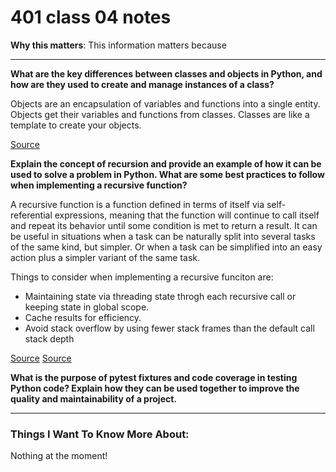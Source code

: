 # 401 class 04 notes

**Why this matters**: This information matters because 

------------------------------------


**What are the key differences between classes and objects in Python, and how are they used to create and manage instances of a class?**

Objects are an encapsulation of variables and functions into a single entity. Objects get their variables and functions from classes. Classes are like a template to create your objects.

[Source](https://www.learnpython.org/en/Classes_and_Objects)


**Explain the concept of recursion and provide an example of how it can be used to solve a problem in Python. What are some best practices to follow when implementing a recursive function?**

A recursive function is a function defined in terms of itself via self-referential expressions, meaning that the function will continue to call itself and repeat its behavior until some condition is met to return a result. It can be useful in situations when a task can be naturally split into several tasks of the same kind, but simpler. Or when a task can be simplified into an easy action plus a simpler variant of the same task.

Things to consider when implementing a recursive funciton are:

- Maintaining state via threading state throgh each recursive call or keeping state in global scope.
- Cache results for efficiency.
- Avoid stack overflow by using fewer stack frames than the default call stack depth

[Source](https://realpython.com/python-thinking-recursively/)
[Source](https://javascript.info/recursion#:~:text=Recursion%20is%20a%20programming%20pattern,variant%20of%20the%20same%20task.)

**What is the purpose of pytest fixtures and code coverage in testing Python code? Explain how they can be used together to improve the quality and maintainability of a project.**




------------------------------------
### Things I Want To Know More About:
Nothing at the moment!